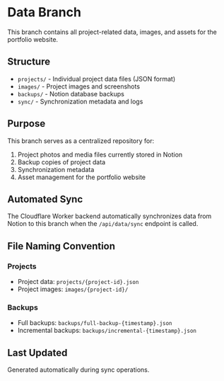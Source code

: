 # Data Branch

This branch contains all project-related data, images, and assets for the portfolio website.

## Structure

- `projects/` - Individual project data files (JSON format)
- `images/` - Project images and screenshots
- `backups/` - Notion database backups
- `sync/` - Synchronization metadata and logs

## Purpose

This branch serves as a centralized repository for:
1. Project photos and media files currently stored in Notion
2. Backup copies of project data
3. Synchronization metadata
4. Asset management for the portfolio website

## Automated Sync

The Cloudflare Worker backend automatically synchronizes data from Notion to this branch when the `/api/data/sync` endpoint is called.

## File Naming Convention

### Projects
- Project data: `projects/{project-id}.json`
- Project images: `images/{project-id}/`

### Backups
- Full backups: `backups/full-backup-{timestamp}.json`
- Incremental backups: `backups/incremental-{timestamp}.json`

## Last Updated
Generated automatically during sync operations.
